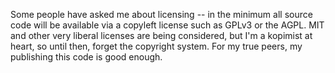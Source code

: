 Some people have asked me about licensing -- in the minimum all source code will be available via a copyleft license such as GPLv3 or the AGPL.
MIT and other very liberal licenses are being considered, but I'm a kopimist at heart, so until then, forget the copyright system.
For my true peers, my publishing this code is good enough.
